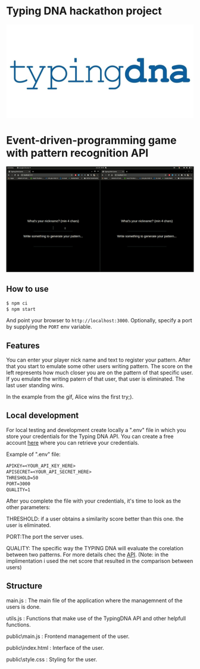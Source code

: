 
# Typing DNA hackathon project

![TypingDNA](TypingDNA-logo-blue-.jpg)


# Event-driven-programming game with pattern recognition API

![GIF](ezgif-7-03c221d020f4.gif)


## How to use

```
$ npm ci
$ npm start
```

And point your browser to `http://localhost:3000`. Optionally, specify
a port by supplying the `PORT` env variable.

## Features

You can enter your player nick name and text to register your pattern.
After that you start to emulate some other users writing pattern.
The score on the left represents how much closer you are on the pattern of that specific user.
If you emulate the writing patern of that user, that user is eliminated.
The last user standing wins.

In the example from the gif, Alice wins the first try;).

## Local development

For local testing and development create locally a ".env" file in which you store your credentials for the Typing DNA API. You can create a free account [here](https://www.typingdna.com/) where you can retrieve your credentials.

Example of ".env" file:

```
APIKEY=<YOUR_API_KEY_HERE>
APISECRET=<YOUR_API_SECRET_HERE>
THRESHOLD=50
PORT=3000
QUALITY=1
```

After you complete the file with your credentials, it's time to look as the 
other parameters:

THRESHOLD: if a user obtains a similarity score better than this one. the user is eliminated.

PORT:The port the server uses.


QUALITY: The specific way the TYPING DNA will evaluate the corelation between two patterns. For more details chec the [API](https://api.typingdna.com/#api-API_Services-verifyTypingPattern). (Note: in the implimentation i used the net score that resulted in the comparison between users)

## Structure 

main.js : The main file of the application where the managemnent of the users is done.

utils.js : Functions that make use of the TypingDNA API and other helpfull functions.

public\main.js : Frontend management of the user.

public\index.html : Interface of the user.

public\style.css : Styling for the user.









